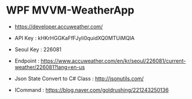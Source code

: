 # WPF MVVM-WeatherApp

- https://developer.accuweather.com/
- API Key :  kHKrHGGKaFfFJyli0quidXQ0MTUiMQlA
- Seoul Key : 226081
- Endpoint : https://www.accuweather.com/en/kr/seoul/226081/current-weather/226081?lang=en-us

- Json State Convert to C# Class : http://jsonutils.com/

- ICommand : https://blog.naver.com/goldrushing/221243250136
